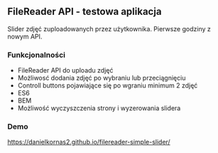 ## FileReader API - testowa aplikacja

Slider zdjęć zuploadowanych przez użytkownika. Pierwsze godziny z nowym API.

### Funkcjonalności

- FileReader API do uploadu zdjęć
- Możliwosć dodania zdjęć po wybraniu lub przeciągnięciu
- Controll buttons pojawiające się po wgraniu minimum 2 zdjęć
- ES6
- BEM
- Możliwość wyczyszczenia strony i wyzerowania slidera

### Demo

https://danielkornas2.github.io/filereader-simple-slider/
